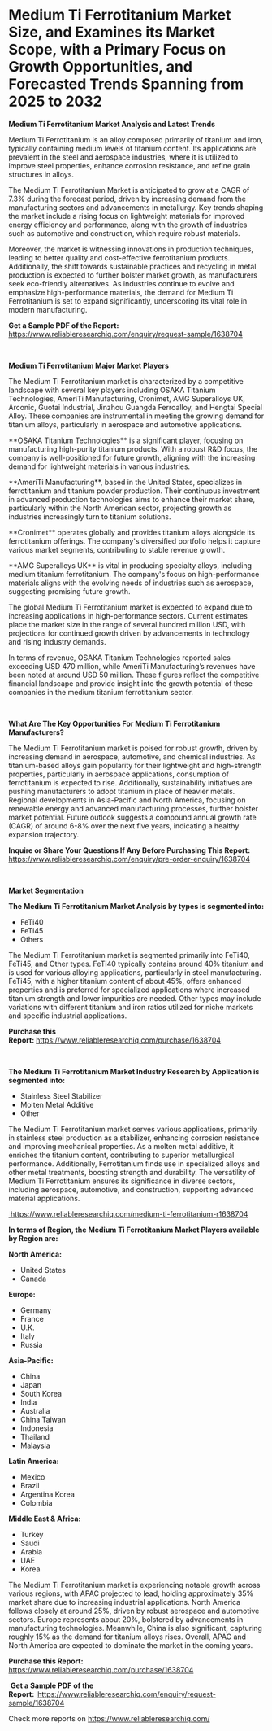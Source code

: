 <p><h1>Medium Ti Ferrotitanium Market Size, and Examines its Market Scope, with a Primary Focus on Growth Opportunities, and Forecasted Trends Spanning from 2025 to 2032</h1></p><p><strong>Medium Ti Ferrotitanium Market Analysis and Latest Trends</strong></p>
<p><p>Medium Ti Ferrotitanium is an alloy composed primarily of titanium and iron, typically containing medium levels of titanium content. Its applications are prevalent in the steel and aerospace industries, where it is utilized to improve steel properties, enhance corrosion resistance, and refine grain structures in alloys.</p><p>The Medium Ti Ferrotitanium Market is anticipated to grow at a CAGR of 7.3% during the forecast period, driven by increasing demand from the manufacturing sectors and advancements in metallurgy. Key trends shaping the market include a rising focus on lightweight materials for improved energy efficiency and performance, along with the growth of industries such as automotive and construction, which require robust materials.</p><p>Moreover, the market is witnessing innovations in production techniques, leading to better quality and cost-effective ferrotitanium products. Additionally, the shift towards sustainable practices and recycling in metal production is expected to further bolster market growth, as manufacturers seek eco-friendly alternatives. As industries continue to evolve and emphasize high-performance materials, the demand for Medium Ti Ferrotitanium is set to expand significantly, underscoring its vital role in modern manufacturing.</p></p>
<p><strong>Get a Sample PDF of the Report:&nbsp;</strong> <a href="https://www.reliableresearchiq.com/enquiry/request-sample/1638704?utm_campaign=3296&utm_medium=2&utm_source=Github&utm_content=ia&utm_term=23032025&utm_id=medium-ti-ferrotitanium">https://www.reliableresearchiq.com/enquiry/request-sample/1638704</a></p>
<p>&nbsp;</p>
<p><strong>Medium Ti Ferrotitanium Major Market Players</strong></p>
<p><p>The Medium Ti Ferrotitanium market is characterized by a competitive landscape with several key players including OSAKA Titanium Technologies, AmeriTi Manufacturing, Cronimet, AMG Superalloys UK, Arconic, Guotai Industrial, Jinzhou Guangda Ferroalloy, and Hengtai Special Alloy. These companies are instrumental in meeting the growing demand for titanium alloys, particularly in aerospace and automotive applications.</p><p>**OSAKA Titanium Technologies** is a significant player, focusing on manufacturing high-purity titanium products. With a robust R&D focus, the company is well-positioned for future growth, aligning with the increasing demand for lightweight materials in various industries.</p><p>**AmeriTi Manufacturing**, based in the United States, specializes in ferrotitanium and titanium powder production. Their continuous investment in advanced production technologies aims to enhance their market share, particularly within the North American sector, projecting growth as industries increasingly turn to titanium solutions.</p><p>**Cronimet** operates globally and provides titanium alloys alongside its ferrotitanium offerings. The company's diversified portfolio helps it capture various market segments, contributing to stable revenue growth.</p><p>**AMG Superalloys UK** is vital in producing specialty alloys, including medium titanium ferrotitanium. The company's focus on high-performance materials aligns with the evolving needs of industries such as aerospace, suggesting promising future growth.</p><p>The global Medium Ti Ferrotitanium market is expected to expand due to increasing applications in high-performance sectors. Current estimates place the market size in the range of several hundred million USD, with projections for continued growth driven by advancements in technology and rising industry demands.</p><p>In terms of revenue, OSAKA Titanium Technologies reported sales exceeding USD 470 million, while AmeriTi Manufacturing’s revenues have been noted at around USD 50 million. These figures reflect the competitive financial landscape and provide insight into the growth potential of these companies in the medium titanium ferrotitanium sector.</p></p>
<p>&nbsp;</p>
<p><strong>What Are The Key Opportunities For Medium Ti Ferrotitanium Manufacturers?</strong></p>
<p><p>The Medium Ti Ferrotitanium market is poised for robust growth, driven by increasing demand in aerospace, automotive, and chemical industries. As titanium-based alloys gain popularity for their lightweight and high-strength properties, particularly in aerospace applications, consumption of ferrotitanium is expected to rise. Additionally, sustainability initiatives are pushing manufacturers to adopt titanium in place of heavier metals. Regional developments in Asia-Pacific and North America, focusing on renewable energy and advanced manufacturing processes, further bolster market potential. Future outlook suggests a compound annual growth rate (CAGR) of around 6-8% over the next five years, indicating a healthy expansion trajectory.</p></p>
<p><strong>Inquire or Share Your Questions If Any Before Purchasing This Report:</strong> <a href="https://www.reliableresearchiq.com/enquiry/pre-order-enquiry/1638704?utm_campaign=3296&utm_medium=2&utm_source=Github&utm_content=ia&utm_term=23032025&utm_id=medium-ti-ferrotitanium">https://www.reliableresearchiq.com/enquiry/pre-order-enquiry/1638704</a></p>
<p>&nbsp;</p>
<p><strong>Market Segmentation</strong></p>
<p><strong>The Medium Ti Ferrotitanium Market Analysis by types is segmented into:</strong></p>
<p><ul><li>FeTi40</li><li>FeTi45</li><li>Others</li></ul></p>
<p><p>The Medium Ti Ferrotitanium market is segmented primarily into FeTi40, FeTi45, and Other types. FeTi40 typically contains around 40% titanium and is used for various alloying applications, particularly in steel manufacturing. FeTi45, with a higher titanium content of about 45%, offers enhanced properties and is preferred for specialized applications where increased titanium strength and lower impurities are needed. Other types may include variations with different titanium and iron ratios utilized for niche markets and specific industrial applications.</p></p>
<p><strong>Purchase this Report:&nbsp;</strong><a href="https://www.reliableresearchiq.com/purchase/1638704?utm_campaign=3296&utm_medium=2&utm_source=Github&utm_content=ia&utm_term=23032025&utm_id=medium-ti-ferrotitanium">https://www.reliableresearchiq.com/purchase/1638704</a></p>
<p>&nbsp;</p>
<p><strong>The Medium Ti Ferrotitanium Market Industry Research by Application is segmented into:</strong></p>
<p><ul><li>Stainless Steel Stabilizer</li><li>Molten Metal Additive</li><li>Other</li></ul></p>
<p><p>The Medium Ti Ferrotitanium market serves various applications, primarily in stainless steel production as a stabilizer, enhancing corrosion resistance and improving mechanical properties. As a molten metal additive, it enriches the titanium content, contributing to superior metallurgical performance. Additionally, Ferrotitanium finds use in specialized alloys and other metal treatments, boosting strength and durability. The versatility of Medium Ti Ferrotitanium ensures its significance in diverse sectors, including aerospace, automotive, and construction, supporting advanced material applications.</p></p>
<p><a href="https://www.reliableresearchiq.com/medium-ti-ferrotitanium-r1638704?utm_campaign=3296&utm_medium=2&utm_source=Github&utm_content=ia&utm_term=23032025&utm_id=medium-ti-ferrotitanium">&nbsp;https://www.reliableresearchiq.com/medium-ti-ferrotitanium-r1638704</a></p>
<p><strong>In terms of Region, the Medium Ti Ferrotitanium Market Players available by Region are:</strong></p>
<p>
    <p> <strong> North America: </strong>
        <ul>
            <li>United States</li>
            <li>Canada</li>
        </ul>
        </p> 
    <p> <strong> Europe: </strong>
        <ul>
            <li>Germany</li>
            <li>France</li>
            <li>U.K.</li>
            <li>Italy</li>
            <li>Russia</li>
        </ul>
        </p> 
    <p> <strong> Asia-Pacific: </strong>
        <ul>
            <li>China</li>
            <li>Japan</li>
            <li>South Korea</li>
            <li>India</li>
            <li>Australia</li>
            <li>China Taiwan</li>
            <li>Indonesia</li>
            <li>Thailand</li>
            <li>Malaysia</li>
        </ul>
        </p> 
    <p> <strong> Latin America: </strong>
        <ul>
            <li>Mexico</li>
            <li>Brazil</li>
            <li>Argentina Korea</li>
            <li>Colombia</li>
        </ul>
        </p> 
    <p> <strong> Middle East & Africa: </strong>
        <ul>
            <li>Turkey</li>
            <li>Saudi</li>
            <li>Arabia</li>
            <li>UAE</li>
            <li>Korea</li>
        </ul>
    </p>
    </p>
<p><p>The Medium Ti Ferrotitanium market is experiencing notable growth across various regions, with APAC projected to lead, holding approximately 35% market share due to increasing industrial applications. North America follows closely at around 25%, driven by robust aerospace and automotive sectors. Europe represents about 20%, bolstered by advancements in manufacturing technologies. Meanwhile, China is also significant, capturing roughly 15% as the demand for titanium alloys rises. Overall, APAC and North America are expected to dominate the market in the coming years.</p></p>
<p><strong>Purchase this Report: </strong><a href="https://www.reliableresearchiq.com/purchase/1638704?utm_campaign=3296&utm_medium=2&utm_source=Github&utm_content=ia&utm_term=23032025&utm_id=medium-ti-ferrotitanium">https://www.reliableresearchiq.com/purchase/1638704</a></p>
<p>&nbsp;<strong>Get a Sample PDF of the Report:&nbsp;&nbsp;</strong><a href="https://www.reliableresearchiq.com/enquiry/request-sample/1638704?utm_campaign=3296&utm_medium=2&utm_source=Github&utm_content=ia&utm_term=23032025&utm_id=medium-ti-ferrotitanium">https://www.reliableresearchiq.com/enquiry/request-sample/1638704</a></p>
<p><strong></strong></p>
<p>Check more reports on <a href="https://www.reliableresearchiq.com/?utm_campaign=3296&utm_medium=2&utm_source=Github&utm_content=ia&utm_term=23032025&utm_id=medium-ti-ferrotitanium">https://www.reliableresearchiq.com/</a></p>